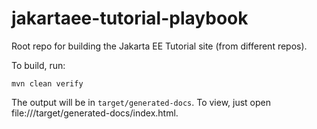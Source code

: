# jakartaee-tutorial-playbook
Root repo for building the Jakarta EE Tutorial site (from different repos).

To build, run:

```
mvn clean verify
```

The output will be in `target/generated-docs`. To view, just open file://<project dir>/target/generated-docs/index.html.


